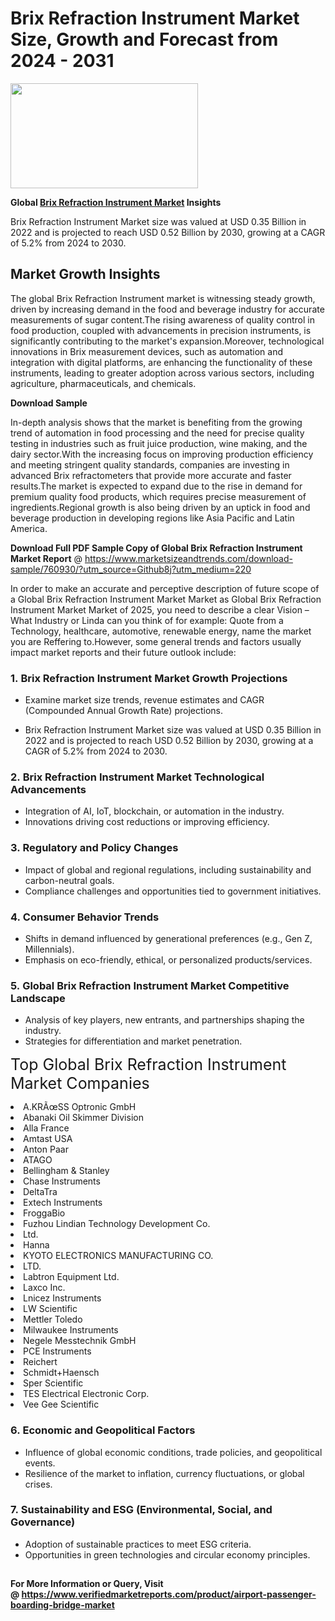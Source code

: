 <H1>Brix Refraction Instrument Market Size, Growth and Forecast from 2024 - 2031</H1><img class="aligncenter size-medium wp-image-584254" src="https://thirdeyenews.in/wp-content/uploads/2024/09/Global-Market-Research-300x168.jpeg" alt="" width="300" height="168" /><p><strong>Global&nbsp;<a href="https://www.marketsizeandtrends.com/download-sample/760930/?utm_source=Github8j?utm_medium=220">Brix Refraction Instrument Market</a> Insights</strong></p><p>Brix Refraction Instrument Market size was valued at USD 0.35 Billion in 2022 and is projected to reach USD 0.52 Billion by 2030, growing at a CAGR of 5.2% from 2024 to 2030.</p><p><h2>Market Growth Insights</h2> <p>The global Brix Refraction Instrument market is witnessing steady growth, driven by increasing demand in the food and beverage industry for accurate measurements of sugar content.The rising awareness of quality control in food production, coupled with advancements in precision instruments, is significantly contributing to the market's expansion.Moreover, technological innovations in Brix measurement devices, such as automation and integration with digital platforms, are enhancing the functionality of these instruments, leading to greater adoption across various sectors, including agriculture, pharmaceuticals, and chemicals.</p> <p><strong>Download Sample</strong></p> <p>In-depth analysis shows that the market is benefiting from the growing trend of automation in food processing and the need for precise quality testing in industries such as fruit juice production, wine making, and the dairy sector.With the increasing focus on improving production efficiency and meeting stringent quality standards, companies are investing in advanced Brix refractometers that provide more accurate and faster results.The market is expected to expand due to the rise in demand for premium quality food products, which requires precise measurement of ingredients.Regional growth is also being driven by an uptick in food and beverage production in developing regions like Asia Pacific and Latin America.</p> <p><span class=""><strong>Download Full PDF Sample Copy of Global Brix Refraction Instrument Market Report</strong> @ <a href="https://www.marketsizeandtrends.com/download-sample/760930/?utm_source=Github8j?utm_medium=220" target="_blank">https://www.marketsizeandtrends.com/download-sample/760930/?utm_source=Github8j?utm_medium=220</a></span></p><p>In order to make an accurate and perceptive description of future scope of a Global&nbsp;Brix Refraction Instrument Market Market as Global&nbsp;Brix Refraction Instrument Market Market of 2025, you need to describe a clear Vision &ndash; What Industry or Linda can you think of for example: Quote from a Technology, healthcare, automotive, renewable energy, name the market you are Reffering to.However, some general trends and factors usually impact market reports and their future outlook include:</p><h3>1.&nbsp;<strong>Brix Refraction Instrument Market Growth Projections</strong></h3><ul><li>Examine market size trends, revenue estimates and CAGR (Compounded Annual Growth Rate) projections.</li><li><p>Brix Refraction Instrument Market size was valued at USD 0.35 Billion in 2022 and is projected to reach USD 0.52 Billion by 2030, growing at a CAGR of 5.2% from 2024 to 2030.</p></li></ul><h3>2.&nbsp;<strong>Brix Refraction Instrument Market Technological Advancements</strong></h3><ul><li>Integration of AI, IoT, blockchain, or automation in the industry.</li><li>Innovations driving cost reductions or improving efficiency.</li></ul><h3>3.&nbsp;<strong>Regulatory and Policy Changes</strong></h3><ul><li>Impact of global and regional regulations, including sustainability and carbon-neutral goals.</li><li>Compliance challenges and opportunities tied to government initiatives.</li></ul><h3>4.&nbsp;<strong>Consumer Behavior Trends</strong></h3><ul><li>Shifts in demand influenced by generational preferences (e.g., Gen Z, Millennials).</li><li>Emphasis on eco-friendly, ethical, or personalized products/services.</li></ul><h3>5.&nbsp;<strong>Global Brix Refraction Instrument Market Competitive Landscape</strong></h3><ul><li>Analysis of key players, new entrants, and partnerships shaping the industry.</li><li>Strategies for differentiation and market penetration.</li></ul><p data-pm-slice="1 1 []"><span style="color: inherit; font-family: inherit; font-size: 25px;">Top Global Brix Refraction Instrument Market Companies</span></p><div class="" data-test-id=""><p><li>A.KRÃœSS Optronic GmbH</li><li> Abanaki Oil Skimmer Division</li><li> Alla France</li><li> Amtast USA</li><li> Anton Paar</li><li> ATAGO</li><li> Bellingham & Stanley</li><li> Chase Instruments</li><li> DeltaTra</li><li> Extech Instruments</li><li> FroggaBio</li><li> Fuzhou Lindian Technology Development Co.</li><li> Ltd.</li><li> Hanna</li><li> KYOTO ELECTRONICS MANUFACTURING CO.</li><li> LTD.</li><li> Labtron Equipment Ltd.</li><li> Laxco Inc.</li><li> Lnicez Instruments</li><li> LW Scientific</li><li> Mettler Toledo</li><li> Milwaukee Instruments</li><li> Negele Messtechnik GmbH</li><li> PCE Instruments</li><li> Reichert</li><li> Schmidt+Haensch</li><li> Sper Scientific</li><li> TES Electrical Electronic Corp.</li><li> Vee Gee Scientific</li></p></div><h3>6.&nbsp;<strong>Economic and Geopolitical Factors</strong></h3><ul><li>Influence of global economic conditions, trade policies, and geopolitical events.</li><li>Resilience of the market to inflation, currency fluctuations, or global crises.</li></ul><h3>7.&nbsp;<strong>Sustainability and ESG (Environmental, Social, and Governance)</strong></h3><ul><li>Adoption of sustainable practices to meet ESG criteria.</li><li>Opportunities in green technologies and circular economy principles.</li></ul><h2><strong style="font-size: 14px;">For More Information or Query, Visit @&nbsp;</strong><a style="background-color: #ffffff; font-size: 14px;" href="https://www.marketsizeandtrends.com/report/brix-refraction-instrument-market/" target="_blank">https://www.verifiedmarketreports.com/product/airport-passenger-boarding-bridge-market</a></h2>